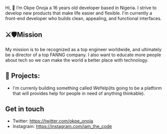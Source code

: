 Hi, 👋 I’m Okpe Onoja a 16 years old developer based in Nigeria. I strive to develop new products that make life easier and flexible. I'm currently a front-end developer who builds clean, appealing, and functional interfaces.
## ⚔️🛡Mission
My mission is to be recognized as a top engineer worldwide, and ultimately be a director of a top FANNG company. I also want to educate more people about tech so we can make the world a better place with technology.


## 🌱 Projects: 
- I'm currenly building something called WeYelp(its going to be a platform that will provides help for people in need of anything thinkable).
## Get in touch
- Twitter: https://twitter.com/okpe_onoja
- Instagram: https://instagram.com/iam_the_code
